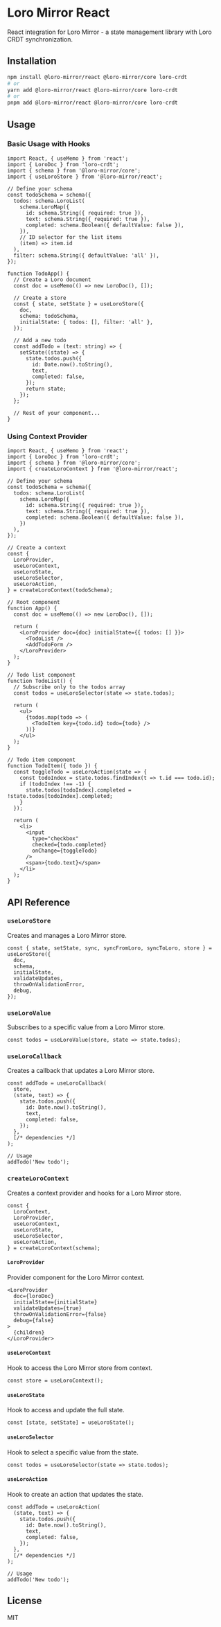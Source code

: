# Loro Mirror React

React integration for Loro Mirror - a state management library with Loro CRDT synchronization.

## Installation

```bash
npm install @loro-mirror/react @loro-mirror/core loro-crdt
# or
yarn add @loro-mirror/react @loro-mirror/core loro-crdt
# or
pnpm add @loro-mirror/react @loro-mirror/core loro-crdt
```

## Usage

### Basic Usage with Hooks

```tsx
import React, { useMemo } from 'react';
import { LoroDoc } from 'loro-crdt';
import { schema } from '@loro-mirror/core';
import { useLoroStore } from '@loro-mirror/react';

// Define your schema
const todoSchema = schema({
  todos: schema.LoroList(
    schema.LoroMap({
      id: schema.String({ required: true }),
      text: schema.String({ required: true }),
      completed: schema.Boolean({ defaultValue: false }),
    }),
    // ID selector for the list items
    (item) => item.id
  ),
  filter: schema.String({ defaultValue: 'all' }),
});

function TodoApp() {
  // Create a Loro document
  const doc = useMemo(() => new LoroDoc(), []);
  
  // Create a store
  const { state, setState } = useLoroStore({
    doc,
    schema: todoSchema,
    initialState: { todos: [], filter: 'all' },
  });
  
  // Add a new todo
  const addTodo = (text: string) => {
    setState((state) => {
      state.todos.push({
        id: Date.now().toString(),
        text,
        completed: false,
      });
      return state;
    });
  };
  
  // Rest of your component...
}
```

### Using Context Provider

```tsx
import React, { useMemo } from 'react';
import { LoroDoc } from 'loro-crdt';
import { schema } from '@loro-mirror/core';
import { createLoroContext } from '@loro-mirror/react';

// Define your schema
const todoSchema = schema({
  todos: schema.LoroList(
    schema.LoroMap({
      id: schema.String({ required: true }),
      text: schema.String({ required: true }),
      completed: schema.Boolean({ defaultValue: false }),
    })
  ),
});

// Create a context
const {
  LoroProvider,
  useLoroContext,
  useLoroState,
  useLoroSelector,
  useLoroAction,
} = createLoroContext(todoSchema);

// Root component
function App() {
  const doc = useMemo(() => new LoroDoc(), []);
  
  return (
    <LoroProvider doc={doc} initialState={{ todos: [] }}>
      <TodoList />
      <AddTodoForm />
    </LoroProvider>
  );
}

// Todo list component
function TodoList() {
  // Subscribe only to the todos array
  const todos = useLoroSelector(state => state.todos);
  
  return (
    <ul>
      {todos.map(todo => (
        <TodoItem key={todo.id} todo={todo} />
      ))}
    </ul>
  );
}

// Todo item component
function TodoItem({ todo }) {
  const toggleTodo = useLoroAction(state => {
    const todoIndex = state.todos.findIndex(t => t.id === todo.id);
    if (todoIndex !== -1) {
      state.todos[todoIndex].completed = !state.todos[todoIndex].completed;
    }
  });
  
  return (
    <li>
      <input
        type="checkbox"
        checked={todo.completed}
        onChange={toggleTodo}
      />
      <span>{todo.text}</span>
    </li>
  );
}
```

## API Reference

### `useLoroStore`

Creates and manages a Loro Mirror store.

```tsx
const { state, setState, sync, syncFromLoro, syncToLoro, store } = useLoroStore({
  doc,
  schema,
  initialState,
  validateUpdates,
  throwOnValidationError,
  debug,
});
```

### `useLoroValue`

Subscribes to a specific value from a Loro Mirror store.

```tsx
const todos = useLoroValue(store, state => state.todos);
```

### `useLoroCallback`

Creates a callback that updates a Loro Mirror store.

```tsx
const addTodo = useLoroCallback(
  store,
  (state, text) => {
    state.todos.push({
      id: Date.now().toString(),
      text,
      completed: false,
    });
  },
  [/* dependencies */]
);

// Usage
addTodo('New todo');
```

### `createLoroContext`

Creates a context provider and hooks for a Loro Mirror store.

```tsx
const {
  LoroContext,
  LoroProvider,
  useLoroContext,
  useLoroState,
  useLoroSelector,
  useLoroAction,
} = createLoroContext(schema);
```

#### `LoroProvider`

Provider component for the Loro Mirror context.

```tsx
<LoroProvider
  doc={loroDoc}
  initialState={initialState}
  validateUpdates={true}
  throwOnValidationError={false}
  debug={false}
>
  {children}
</LoroProvider>
```

#### `useLoroContext`

Hook to access the Loro Mirror store from context.

```tsx
const store = useLoroContext();
```

#### `useLoroState`

Hook to access and update the full state.

```tsx
const [state, setState] = useLoroState();
```

#### `useLoroSelector`

Hook to select a specific value from the state.

```tsx
const todos = useLoroSelector(state => state.todos);
```

#### `useLoroAction`

Hook to create an action that updates the state.

```tsx
const addTodo = useLoroAction(
  (state, text) => {
    state.todos.push({
      id: Date.now().toString(),
      text,
      completed: false,
    });
  },
  [/* dependencies */]
);

// Usage
addTodo('New todo');
```

## License

MIT 
